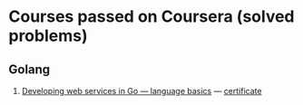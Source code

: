 # Courses passed on Coursera (solved problems)

## Golang

1. [Developing web services in Go — language basics](https://www.coursera.org/learn/golang-webservices-1/home/welcome) — [certificate](https://www.coursera.org/account/accomplishments/verify/BFV7BS9P5VLT)
